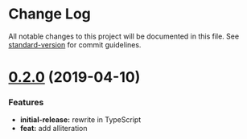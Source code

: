 # Change Log

All notable changes to this project will be documented in this file. See [standard-version](https://github.com/conventional-changelog/standard-version) for commit guidelines.

# [0.2.0](https://github.com/dan1wang/rhyming.ly/compare/v1.0.2...v0.2.0) (2019-04-10)

### Features

* **initial-release:** rewrite in TypeScript
* **feat:** add alliteration
